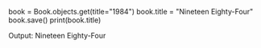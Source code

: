 book = Book.objects.get(title="1984") book.title = "Nineteen Eighty-Four" book.save() print(book.title)

Output: Nineteen Eighty-Four
